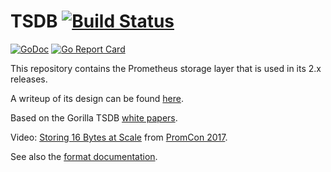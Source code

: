 # TSDB [![Build Status](https://travis-ci.org/prometheus/tsdb.svg?branch=master)](https://travis-ci.org/prometheus/tsdb)

[![GoDoc](https://godoc.org/github.com/prometheus/tsdb?status.svg)](https://godoc.org/github.com/prometheus/tsdb)
[![Go Report Card](https://goreportcard.com/badge/github.com/prometheus/tsdb)](https://goreportcard.com/report/github.com/prometheus/tsdb)

This repository contains the Prometheus storage layer that is used in its 2.x releases.

A writeup of its design can be found [here](https://fabxc.org/blog/2017-04-10-writing-a-tsdb/).

Based on the Gorilla TSDB [white papers](http://www.vldb.org/pvldb/vol8/p1816-teller.pdf).

Video: [Storing 16 Bytes at Scale](https://youtu.be/b_pEevMAC3I) from [PromCon 2017](https://promcon.io/2017-munich/).

See also the [format documentation](docs/format/README.md).
